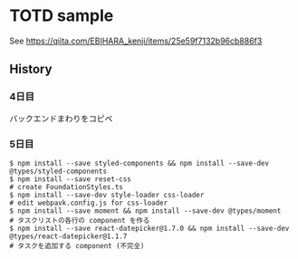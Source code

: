 # TOTD sample

See https://qiita.com/EBIHARA_kenji/items/25e59f7132b96cb886f3

## History

### 4日目

バックエンドまわりをコピペ

### 5日目

```
$ npm install --save styled-components && npm install --save-dev @types/styled-components
$ npm install --save reset-css
# create FoundationStyles.ts
$ npm install --save-dev style-loader css-loader
# edit webpavk.config.js for css-loader
$ npm install --save moment && npm install --save-dev @types/moment
# タスクリストの各行の component を作る
$ npm install --save react-datepicker@1.7.0 && npm install --save-dev @types/react-datepicker@1.1.7
# タスクを追加する component (不完全)
```
